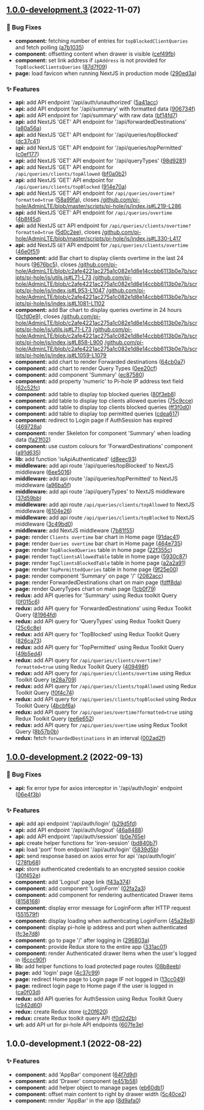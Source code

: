 ## [1.0.0-development.3](https://github.com/Clumsy-Coder/pihole-dashboard/compare/1.0.0-development.2...1.0.0-development.3) (2022-11-07)


### :bug: Bug Fixes

* **component:** fetching number of entries for `topBlockedClientQueries` and fetch polling ([a7b1035](https://github.com/Clumsy-Coder/pihole-dashboard/commit/a7b1035b1edcc7522c74ff88e534c2c730fe648b))
* **component:** offsetting content when drawer is visible ([cef49fb](https://github.com/Clumsy-Coder/pihole-dashboard/commit/cef49fb83baaf92c5c217c9c06685ecabebabe0a))
* **component:** set link address if `ipAddress` is not provided for `TopBlockedClientsQueries` ([87d7f09](https://github.com/Clumsy-Coder/pihole-dashboard/commit/87d7f093f5485ad437c3860f50f10eb0ef285d43))
* **page:** load favicon when running NextJS in production mode ([290ed3a](https://github.com/Clumsy-Coder/pihole-dashboard/commit/290ed3a07716d377becf41831e3a0cfb70a5b862))


### :sparkles: Features

* **api:** add API endpoint '/api/auth/unauthorized' ([5a41acc](https://github.com/Clumsy-Coder/pihole-dashboard/commit/5a41accd4b68a9a163fe289d8b20d0c35587c773))
* **api:** add API endpoint for '/api/summary' with formatted data ([906734f](https://github.com/Clumsy-Coder/pihole-dashboard/commit/906734f34f855fcca2f9419f9a0348b5e75ed8b3))
* **api:** add API endpoint for '/api/summary' with raw data ([bf14fd7](https://github.com/Clumsy-Coder/pihole-dashboard/commit/bf14fd7ab9f56fecd6c2e74adf517405d857ea43))
* **api:** add NextJS 'GET' API endpoint for '/api/forwardedDestinations' ([a80a56a](https://github.com/Clumsy-Coder/pihole-dashboard/commit/a80a56abdfeeee22a6bf37f083b43141a82876a8))
* **api:** add NextJS 'GET' API endpoint for '/api/queries/topBlocked' ([dc37c41](https://github.com/Clumsy-Coder/pihole-dashboard/commit/dc37c4128fdd3ba93fe172844b1753985b07c83d))
* **api:** add NextJS 'GET' API endpoint for '/api/queries/topPermitted' ([c0ef177](https://github.com/Clumsy-Coder/pihole-dashboard/commit/c0ef17754c81b4cd02e0de0d54b56775061da5c0))
* **api:** add NextJS 'GET' API endpoint for '/api/queryTypes' ([98d9281](https://github.com/Clumsy-Coder/pihole-dashboard/commit/98d9281ac13e9ee4e3d17668a77d0997a16587fa))
* **api:** add NextJS 'GET' API endpoint for `/api/queries/clients/topAllowed` ([bf0a0b2](https://github.com/Clumsy-Coder/pihole-dashboard/commit/bf0a0b2001a8ca3a7377303aedb2b56ffa69425f))
* **api:** add NextJS 'GET' API endpoint for `/api/queries/clients/topBlocked` ([914e70a](https://github.com/Clumsy-Coder/pihole-dashboard/commit/914e70a1951fe3091cf4c78597d8c4f18009c23e))
* **api:** add NextJS 'GET' API endpoint for `/api/queries/overtime?formatted=true` ([58a99fa](https://github.com/Clumsy-Coder/pihole-dashboard/commit/58a99fa22bca82a600d96b15b5f0a5ed3756e112)), closes [/github.com/pi-hole/AdminLTE/blob/master/scripts/pi-hole/js/index.js#L219-L286](https://github.com/Clumsy-Coder//github.com/pi-hole/AdminLTE/blob/master/scripts/pi-hole/js/index.js/issues/L219-L286)
* **api:** add NextJS 'GET' API endpoint for `/api/queries/overtime` ([4b8f45d](https://github.com/Clumsy-Coder/pihole-dashboard/commit/4b8f45dda7b78551ac87e5ede973688146915f32))
* **api:** add NextJS `GET` API endpoint for `/api/queries/clients/overtime?formatted=true` ([5d0c2ee](https://github.com/Clumsy-Coder/pihole-dashboard/commit/5d0c2ee1777f2731268104f2dab02610c55b4d17)), closes [/github.com/pi-hole/AdminLTE/blob/master/scripts/pi-hole/js/index.js#L330-L417](https://github.com/Clumsy-Coder//github.com/pi-hole/AdminLTE/blob/master/scripts/pi-hole/js/index.js/issues/L330-L417)
* **api:** add NextJS `GET` API endpoint for `/api/queries/clients/overtime` ([46e0f51](https://github.com/Clumsy-Coder/pihole-dashboard/commit/46e0f511ef0ffd6be9e130f030857307c3e6ecb2))
* **component:** add Bar chart to display clients overtime in the last 24 hours ([9676bc5](https://github.com/Clumsy-Coder/pihole-dashboard/commit/9676bc5d44c72d97273d91a7ffe38fc571e01f3c)), closes [/github.com/pi-hole/AdminLTE/blob/c2afe4221ac275a1c082e1d8e14ccbb6113b0e7b/scripts/pi-hole/js/utils.js#L71-L73](https://github.com/Clumsy-Coder//github.com/pi-hole/AdminLTE/blob/c2afe4221ac275a1c082e1d8e14ccbb6113b0e7b/scripts/pi-hole/js/utils.js/issues/L71-L73) [/github.com/pi-hole/AdminLTE/blob/c2afe4221ac275a1c082e1d8e14ccbb6113b0e7b/scripts/pi-hole/js/index.js#L953-L1047](https://github.com/Clumsy-Coder//github.com/pi-hole/AdminLTE/blob/c2afe4221ac275a1c082e1d8e14ccbb6113b0e7b/scripts/pi-hole/js/index.js/issues/L953-L1047) [/github.com/pi-hole/AdminLTE/blob/c2afe4221ac275a1c082e1d8e14ccbb6113b0e7b/scripts/pi-hole/js/index.js#L1081-L1102](https://github.com/Clumsy-Coder//github.com/pi-hole/AdminLTE/blob/c2afe4221ac275a1c082e1d8e14ccbb6113b0e7b/scripts/pi-hole/js/index.js/issues/L1081-L1102)
* **component:** add Bar chart to display queries overtime in 24 hours ([0cfd0e9](https://github.com/Clumsy-Coder/pihole-dashboard/commit/0cfd0e9b09ad06feaa8c28d18516d7c134bbc6ee)), closes [/github.com/pi-hole/AdminLTE/blob/c2afe4221ac275a1c082e1d8e14ccbb6113b0e7b/scripts/pi-hole/js/utils.js#L71-L73](https://github.com/Clumsy-Coder//github.com/pi-hole/AdminLTE/blob/c2afe4221ac275a1c082e1d8e14ccbb6113b0e7b/scripts/pi-hole/js/utils.js/issues/L71-L73) [/github.com/pi-hole/AdminLTE/blob/c2afe4221ac275a1c082e1d8e14ccbb6113b0e7b/scripts/pi-hole/js/index.js#L858-L900](https://github.com/Clumsy-Coder//github.com/pi-hole/AdminLTE/blob/c2afe4221ac275a1c082e1d8e14ccbb6113b0e7b/scripts/pi-hole/js/index.js/issues/L858-L900) [/github.com/pi-hole/AdminLTE/blob/c2afe4221ac275a1c082e1d8e14ccbb6113b0e7b/scripts/pi-hole/js/index.js#L1059-L1079](https://github.com/Clumsy-Coder//github.com/pi-hole/AdminLTE/blob/c2afe4221ac275a1c082e1d8e14ccbb6113b0e7b/scripts/pi-hole/js/index.js/issues/L1059-L1079)
* **component:** add chart to render Forwarded destinations ([64cb0a7](https://github.com/Clumsy-Coder/pihole-dashboard/commit/64cb0a733b60ced16088e66ab39620b3a6aec801))
* **component:** add chart to render Query Types ([0ee20cf](https://github.com/Clumsy-Coder/pihole-dashboard/commit/0ee20cf4d90462128be379fb432eae2792a9b8e0))
* **component:** add component 'Summary' ([ec87580](https://github.com/Clumsy-Coder/pihole-dashboard/commit/ec87580b51b7b7f3b552652ad4b2fb3b05f456e1))
* **component:** add property 'numeric' to Pi-hole IP address text field ([62c52fc](https://github.com/Clumsy-Coder/pihole-dashboard/commit/62c52fcdf13788c5efd4853ed8168fc6851235b6))
* **component:** add table to display top blocked queries ([80f3eb8](https://github.com/Clumsy-Coder/pihole-dashboard/commit/80f3eb8cff37cc3ea6e7f68f2612ac894278f9b5))
* **component:** add table to display top clients allowed queries ([75c9cce](https://github.com/Clumsy-Coder/pihole-dashboard/commit/75c9cce1e45e033df8eb1a9d9deada6b703fc435))
* **component:** add table to display top clients blocked queries ([ff3f0d0](https://github.com/Clumsy-Coder/pihole-dashboard/commit/ff3f0d050f4b7fa3626d14adb7304f126c98579f))
* **component:** add table to display top permitted queries ([cdea617](https://github.com/Clumsy-Coder/pihole-dashboard/commit/cdea61788e6f9223b9151f62be2130a01b2ca6d8))
* **component:** redirect to Login page if AuthSession has expired ([469728a](https://github.com/Clumsy-Coder/pihole-dashboard/commit/469728a68f431c38ab256fef0acb0f506b37ad0c))
* **component:** render Skeleton for component 'Summary' when loading data ([fa21f02](https://github.com/Clumsy-Coder/pihole-dashboard/commit/fa21f02631c4ed205609e093d410c3ea4a7046c6))
* **component:** use custom colours for 'ForwardDestinations' component ([a91d635](https://github.com/Clumsy-Coder/pihole-dashboard/commit/a91d6359bd0ef6f929e0c0b7d334478a1a957cfb))
* **lib:** add function 'isApiAuthenticated' ([d8eec93](https://github.com/Clumsy-Coder/pihole-dashboard/commit/d8eec935edc8713a62434a3f3ccc0b7c2e63e706))
* **middleware:** add api route '/api/queries/topBlocked' to NextJS middleware ([6ee5016](https://github.com/Clumsy-Coder/pihole-dashboard/commit/6ee50169aeec3e5ff0baaaa82a3e8ae6a984e6ad))
* **middleware:** add api route '/api/queries/topPermitted' to NextJS middleware ([a96ba5f](https://github.com/Clumsy-Coder/pihole-dashboard/commit/a96ba5ff698719ee321b96eae1e8af1c37e0c7ad))
* **middleware:** add api route '/api/queryTypes' to NextJS middleware ([37d59bb](https://github.com/Clumsy-Coder/pihole-dashboard/commit/37d59bb7d4e101621bcca48d169635d55fc3f877))
* **middleware:** add api route `/api/queries/clients/topAllowed` to NextJS middleware ([6104e26](https://github.com/Clumsy-Coder/pihole-dashboard/commit/6104e26767b3c993d464db59c5357b44d1ec30f7))
* **middleware:** add api route `/api/queries/clients/topBlocked` to NextJS middleware ([3c49bd0](https://github.com/Clumsy-Coder/pihole-dashboard/commit/3c49bd0d0d5a6574e2e24d2f5d16110aacfbb845))
* **middleware:** add NextJS middleware ([7b81f55](https://github.com/Clumsy-Coder/pihole-dashboard/commit/7b81f55a13732a9b56246cee8e7fc27d60e6f4fd))
* **page:** render `Clients overtime` bar chart in Home page ([91dac41](https://github.com/Clumsy-Coder/pihole-dashboard/commit/91dac41fdf1a386cfa3f0b34e292f2b9a0b4c18d))
* **page:** render `Queries overtime` bar chart in Home page ([464e735](https://github.com/Clumsy-Coder/pihole-dashboard/commit/464e735a18885ea2a7edf36050ed364e165390ca))
* **page:** render `TopBlockedQueries` table in home page ([22f355c](https://github.com/Clumsy-Coder/pihole-dashboard/commit/22f355caf72e46b3d84283c2200d567898c2dcba))
* **page:** render `TopClientsAllowedTable` table in home page ([5930c87](https://github.com/Clumsy-Coder/pihole-dashboard/commit/5930c87c5b180eac525bfdca1505c71228d2dd30))
* **page:** render `TopClientsBlockedTable` table in home page ([a2a2a91](https://github.com/Clumsy-Coder/pihole-dashboard/commit/a2a2a91d8c598d0fecf207b783ce750e9668f557))
* **page:** render `TopPermittedQueries` table in home page ([9f25e00](https://github.com/Clumsy-Coder/pihole-dashboard/commit/9f25e0009634d93d0e7314770a62d3a8a2529ae3))
* **page:** render component 'Summary' on page '/' ([2082acc](https://github.com/Clumsy-Coder/pihole-dashboard/commit/2082accb9f6e119c7707b2c8cac4508cd1d86695))
* **page:** render ForwardedDestinations chart on main page ([fdff8da](https://github.com/Clumsy-Coder/pihole-dashboard/commit/fdff8da2706712143598ac35485c7258befcbcf0))
* **page:** render QueryTypes chart on main page ([1cb0f79](https://github.com/Clumsy-Coder/pihole-dashboard/commit/1cb0f791423ec169bf900385489d851d61848b73))
* **redux:** add API queries for 'Summary' using Redux toolkit Query ([0f015c6](https://github.com/Clumsy-Coder/pihole-dashboard/commit/0f015c64bac46193862c83241b31a9a6fdc567c2))
* **redux:** add API query for 'ForwardedDestinations' using Redux Toolkit Query ([81964fd](https://github.com/Clumsy-Coder/pihole-dashboard/commit/81964fdb0eb65aed29c4dbe6c10c958e180abc24))
* **redux:** add API query for 'QueryTypes' using Redux Toolkit Query ([25c6c8e](https://github.com/Clumsy-Coder/pihole-dashboard/commit/25c6c8e1267f7ece2fe70b2f62a2cb6ec918626b))
* **redux:** add API query for 'TopBlocked' using Redux Toolkit Query ([826ca73](https://github.com/Clumsy-Coder/pihole-dashboard/commit/826ca7362d4662048820a9d32eddbcfa7a8c80a2))
* **redux:** add API query for 'TopPermitted' using Redux Toolkit Query ([49b5ed4](https://github.com/Clumsy-Coder/pihole-dashboard/commit/49b5ed4dabd63728c7e27c488c10964b30025473))
* **redux:** add API query for `/api/queries/clients/overtime?formatted=true` using Redux Toolkit Query ([409498f](https://github.com/Clumsy-Coder/pihole-dashboard/commit/409498f162c4be56e429edf3c77788358f9cc09f))
* **redux:** add API query for `/api/queries/clients/overtime` using Redux Toolkit Query ([e28a709](https://github.com/Clumsy-Coder/pihole-dashboard/commit/e28a7098a1151f8034cc20b30a7a2810292f9bb5))
* **redux:** add API query for `/api/queries/clients/topAllowed` using Redux Toolkit Query ([f0f4c74](https://github.com/Clumsy-Coder/pihole-dashboard/commit/f0f4c7401152009a31222bfed8886cf2dc0f4523))
* **redux:** add API query for `/api/queries/clients/topBlocked` using Redux Toolkit Query ([4bcbf6a](https://github.com/Clumsy-Coder/pihole-dashboard/commit/4bcbf6a1f01961e30932246e4473fb58989619e4))
* **redux:** add API query for `/api/queries/overtime?formatted=true` using Redux Toolkit Query ([ee6e652](https://github.com/Clumsy-Coder/pihole-dashboard/commit/ee6e652d12f02dd74b5e58568d9173152645d7ea))
* **redux:** add API query for `/api/queries/overtime` using Redux Toolkit Query ([8b57b0b](https://github.com/Clumsy-Coder/pihole-dashboard/commit/8b57b0bd5cfc7c69089e5b2a811c4bbfcb260dbb))
* **redux:** fetch `forwardedDestinations` in an interval ([002ad2f](https://github.com/Clumsy-Coder/pihole-dashboard/commit/002ad2f6b9eb11c72b958bf267a1604934fc47f9))

## [1.0.0-development.2](https://github.com/Clumsy-Coder/pihole-dashboard/compare/1.0.0-development.1...1.0.0-development.2) (2022-09-13)


### :bug: Bug Fixes

* **api:** fix error type for axios interceptor in '/api/auth/login' endpoint ([06e4f3b](https://github.com/Clumsy-Coder/pihole-dashboard/commit/06e4f3b1866d6743ba1f39285fa01567d08c9623))


### :sparkles: Features

* **api:** add api endpoint '/api/auth/login' ([b29d5fd](https://github.com/Clumsy-Coder/pihole-dashboard/commit/b29d5fd916058011e326595b629c361c605acd67))
* **api:** add API endpoint '/api/auth/logout' ([46a8488](https://github.com/Clumsy-Coder/pihole-dashboard/commit/46a848825a4a05a7ce0b8dd7192bc949501a8069))
* **api:** add API endpoint '/api/auth/session' ([b0e765e](https://github.com/Clumsy-Coder/pihole-dashboard/commit/b0e765e5cd933b7b7fb3b02610c4b3207ffacd87))
* **api:** create helper functions for 'iron-session' ([bd840b7](https://github.com/Clumsy-Coder/pihole-dashboard/commit/bd840b7f28e96b6c125f93189c7f71cfc87af7c3))
* **api:** load 'port' from endpoint '/api/auth/login' ([5839d5b](https://github.com/Clumsy-Coder/pihole-dashboard/commit/5839d5b1f1d76e53c8ac93bfb47656ff814d8aca))
* **api:** send response based on axios error for api '/api/auth/login' ([278fb68](https://github.com/Clumsy-Coder/pihole-dashboard/commit/278fb685c67b6cf0dbeeb73b6bbc0d0335ca803b))
* **api:** store authenticated credentials to an encrypted session cookie ([30f452e](https://github.com/Clumsy-Coder/pihole-dashboard/commit/30f452e1e08dc3270945bdbbbab85ff79d19f476))
* **component:** add 'Logout' page link ([f43a374](https://github.com/Clumsy-Coder/pihole-dashboard/commit/f43a37441d79dbcdc4d22620f62ee96aa8b6d002))
* **component:** add component 'LoginForm' ([02fa2a3](https://github.com/Clumsy-Coder/pihole-dashboard/commit/02fa2a3d5e143dc14fa2f90d30135748f220e699))
* **component:** add component for rendering authenticated Drawer items ([8158168](https://github.com/Clumsy-Coder/pihole-dashboard/commit/8158168897d49149d4c18807bac23e352e3fc5e9))
* **component:** display error message for LoginForm after HTTP request ([551579f](https://github.com/Clumsy-Coder/pihole-dashboard/commit/551579f07696079a95abae24d422b0229c7bb9d5))
* **component:** display loading when authenticating LoginForm ([45a28e8](https://github.com/Clumsy-Coder/pihole-dashboard/commit/45a28e85546ea343574abd440e670bd10f366c5b))
* **component:** display pi-hole ip address and port when authenticated ([fc3e7d8](https://github.com/Clumsy-Coder/pihole-dashboard/commit/fc3e7d804faef0379125c03dc4c8684f32506864))
* **component:** go to page '/' after logging in ([296803a](https://github.com/Clumsy-Coder/pihole-dashboard/commit/296803a6424307df2604a6eff7afacee63b42e64))
* **component:** provide Redux store to the entire app ([331ac01](https://github.com/Clumsy-Coder/pihole-dashboard/commit/331ac0120c0612d5714ed3c5fae6a73ca69a3e9f))
* **component:** render Authenticated drawer items when the user's logged in ([6ccc90f](https://github.com/Clumsy-Coder/pihole-dashboard/commit/6ccc90f25e4a03e6be9da8dc1da7868be1343b8c))
* **lib:** add helper functions to load protected page routes ([08b8eeb](https://github.com/Clumsy-Coder/pihole-dashboard/commit/08b8eeb1befcf7ff463f0c5a177f5be2405f5ff3))
* **page:** add 'login' page ([4c37c99](https://github.com/Clumsy-Coder/pihole-dashboard/commit/4c37c99abda3321a3ff4c836307a8e7fb34a32a3))
* **page:** redirect Home page to Login page IF not logged in ([13cc049](https://github.com/Clumsy-Coder/pihole-dashboard/commit/13cc049c1668753a32194245e4c82db77303ffa9))
* **page:** redirect login page to Home page if the user is logged in ([ca0f03d](https://github.com/Clumsy-Coder/pihole-dashboard/commit/ca0f03dc308bf03c48c53ffca52d3c6671e0461f))
* **redux:** add API queries for AuthSession using Redux Toolkit Query ([c942d60](https://github.com/Clumsy-Coder/pihole-dashboard/commit/c942d6060c6e81faa0ee392e7fe3f42822d56481))
* **redux:** create Redux store ([c20f620](https://github.com/Clumsy-Coder/pihole-dashboard/commit/c20f620b29fd291dcc978f584fb029d39b6b90dd))
* **redux:** create Redux toolkit query API ([f0d2d2b](https://github.com/Clumsy-Coder/pihole-dashboard/commit/f0d2d2b4be4583085909a8cc3db6583e52a156fa))
* **url:** add API url for pi-hole API endpoints ([607fe3e](https://github.com/Clumsy-Coder/pihole-dashboard/commit/607fe3eab1258481bf2d291ce4fa2dbf8ab0edfb))

## 1.0.0-development.1 (2022-08-22)


### :sparkles: Features

* **component:** add 'AppBar' component ([64f7d9d](https://github.com/Clumsy-Coder/pihole-dashboard/commit/64f7d9d4050febfa97688e61c1adb17289c5baee))
* **component:** add 'Drawer' component ([e451b58](https://github.com/Clumsy-Coder/pihole-dashboard/commit/e451b58c22afb0d24eaaa6da66d890a1fca4a729))
* **component:** add helper object to manage pages ([eb60db1](https://github.com/Clumsy-Coder/pihole-dashboard/commit/eb60db1b4139ed61d4df5b13922408db242badbb))
* **component:** offset main content to right by drawer width ([5c40ce2](https://github.com/Clumsy-Coder/pihole-dashboard/commit/5c40ce251447553b300d46c519605086ad9391e8))
* **component:** render 'AppBar' in the app ([8d9afa0](https://github.com/Clumsy-Coder/pihole-dashboard/commit/8d9afa00ce6ce61196a3f9f8b3b9bc1448ccb26c))
